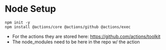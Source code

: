 # Node Setup
```shell
npm init -y
npm install @actions/core @actions/github @actions/exec
```

* For the actions they are stored here: https://github.com/actions/toolkit
* The node_modules need to be here in the repo w/ the action